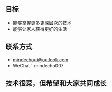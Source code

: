 ## 目标

- 能够掌握更多更深层次的技术
- 能够让家人获得更好的生活

## 联系方式

- mindechoui@outlook.com
- WeChat：mindecho007

## 技术很菜，但希望和大家共同成长
